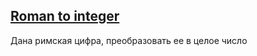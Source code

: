 ## [Roman to integer](https://leetcode.com/problems/roman-to-integer/)

Дана римская цифра, преобразовать ее в целое число
